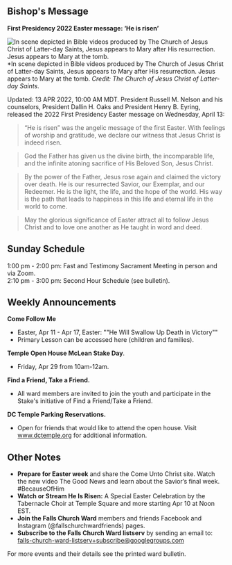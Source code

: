 ## Bishop's Message
**First Presidency 2022 Easter message: ‘He is risen’**

![In scene depicted in Bible videos produced by The Church of Jesus Christ of Latter-day Saints, Jesus appears to Mary after His resurrection. Jesus appears to Mary at the tomb.](https://www.thechurchnews.com/wp-content/uploads/2022/04/easter-pictures-resurrection-mary-magdalene-1242543-print-1-1024x836.jpg)
*In scene depicted in Bible videos produced by The Church of Jesus Christ of Latter-day Saints, Jesus appears to Mary after His resurrection. Jesus appears to Mary at the tomb. *Credit: The Church of Jesus Christ of Latter-day Saints*. 
 
Updated: 13 APR 2022, 10:00 AM MDT. 
President Russell M. Nelson and his counselors, President Dallin H. Oaks and President Henry B. Eyring, released the 2022 First Presidency Easter message on Wednesday, April 13:  

> “He is risen” was the angelic message of the first Easter. With feelings of worship and gratitude, we declare our witness that Jesus Christ is indeed risen.  

> God the Father has given us the divine birth, the incomparable life, and the infinite atoning sacrifice of His Beloved Son, Jesus Christ.  

> By the power of the Father, Jesus rose again and claimed the victory over death. He is our resurrected Savior, our Exemplar, and our Redeemer. He is the light, the life, and the hope of the world. His way is the path that leads to happiness in this life and eternal life in the world to come.  

> May the glorious significance of Easter attract all to follow Jesus Christ and to love one another as He taught in word and deed.  

## Sunday Schedule
1:00 pm - 2:00 pm: Fast and Testimony Sacrament Meeting in person and via Zoom.  
2:10 pm - 3:00 pm: Second Hour Schedule (see bulletin). 

## Weekly Announcements
**Come Follow Me**  
- Easter, Apr 11 - Apr 17, Easter: ""He Will Swallow Up Death in Victory""  
- Primary Lesson can be accessed here (children and families).  

**Temple Open House McLean Stake Day**.  
- Friday, Apr 29 from 10am-12am.  

**Find a Friend, Take a Friend.**  
- All ward members are invited to join the youth and participate in the Stake's initiative of Find a Friend/Take a Friend.  

**DC Temple Parking Reservations.**  
- Open for friends that would like to attend the open house. Visit www.dctemple.org for additional information.  

## Other Notes
- **Prepare for Easter week** and share the Come Unto Christ site. Watch the new video The Good News and learn about the Savior’s final week.  #BecauseOfHim  
- **Watch or Stream He Is Risen:** A Special Easter Celebration by the Tabernacle Choir at Temple Square and more starting Apr 10 at Noon EST.  
- **Join the Falls Church Ward** members and friends Facebook and Instagram (@fallschurchwardfriends) pages.  
- **Subscribe to the Falls Church Ward listserv** by sending an email to: falls-church-ward-listserv+subscribe@googlegroups.com  

For more events and their details see the printed ward bulletin.  

